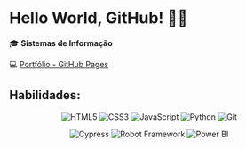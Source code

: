 # Hello World, GitHub! 👩‍💻

🎓 **Sistemas de Informação**

💻 [Portfólio - GitHub Pages](https://JaqueMR.github.io/) 



## Habilidades:

<div align="center">

![HTML5](https://img.shields.io/badge/-HTML5-E34F26?logo=html5&logoColor=white)
![CSS3](https://img.shields.io/badge/-CSS3-1572B6?logo=css3&logoColor=white)
![JavaScript](https://img.shields.io/badge/-JavaScript-F7DF1E?logo=javascript&logoColor=black)
![Python](https://img.shields.io/badge/-Python-3776AB?logo=python&logoColor=white)
![Git](https://img.shields.io/badge/-Git-F05032?logo=git&logoColor=white)

![Cypress](https://img.shields.io/badge/tested_with-Cypress-04C38E?logo=cypress&logoColor=white)
![Robot Framework](https://img.shields.io/badge/tested_with-Robot%20Framework-green?logo=robot-framework)
![Power BI](https://img.shields.io/badge/Power%20BI-FAA61A?logo=power-bi&logoColor=white)

</div>






